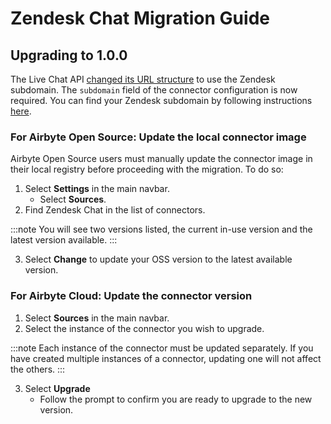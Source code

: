 # Zendesk Chat Migration Guide

## Upgrading to 1.0.0

The Live Chat API [changed its URL structure](https://developer.zendesk.com/api-reference/live-chat/introduction/) to use the Zendesk subdomain.
The `subdomain` field of the connector configuration is now required. 
You can find your Zendesk subdomain by following instructions [here](https://support.zendesk.com/hc/en-us/articles/4409381383578-Where-can-I-find-my-Zendesk-subdomain).

### For Airbyte Open Source: Update the local connector image

Airbyte Open Source users must manually update the connector image in their local registry before proceeding with the migration. To do so:

1. Select **Settings** in the main navbar.
    - Select **Sources**.
2. Find Zendesk Chat in the list of connectors.

:::note
You will see two versions listed, the current in-use version and the latest version available.
:::

3. Select **Change** to update your OSS version to the latest available version.

### For Airbyte Cloud: Update the connector version

1. Select **Sources** in the main navbar.
2. Select the instance of the connector you wish to upgrade.

:::note
Each instance of the connector must be updated separately. If you have created multiple instances of a connector, updating one will not affect the others.
:::

3. Select **Upgrade**
    - Follow the prompt to confirm you are ready to upgrade to the new version.
